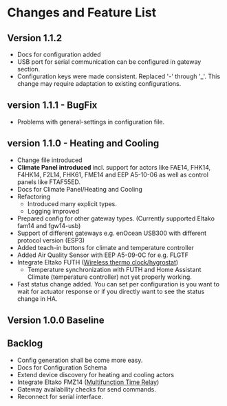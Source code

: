 # Changes and Feature List

## Version 1.1.2
* Docs for configuration added
* USB port for serial communication can be configured in gateway section.
* Configuration keys were made consistent. Replaced '-' through '_'. This change may require adaptation to existing configurations.

## version 1.1.1 - BugFix
* Problems with general-settings in configuration file.

## version 1.1.0 - Heating and Cooling
* Change file introduced
* **Climate Panel introduced** incl. support for actors like FAE14, FHK14, F4HK14, F2L14, FHK61, FME14 and EEP A5-10-06 as well as control panels like FTAF55ED.
* Docs for Climate Panel/Heating and Cooling
* Refactoring
  * Introduced many explicit types.
  * Logging improved
* Prepared config for other gateway types. (Currently supported Eltako fam14 and fgw14-usb)
* Support of different gateways e.g. enOcean USB300 with different protocol version (ESP3)
* Added teach-in buttons for climate and temperature controller
* Added Air Quality Sensor with EEP A5-09-0C for e.g. FLGTF
* Integrate Eltako FUTH ([Wireless thermo clock/hygrostat](https://www.eltako.com/fileadmin/downloads/en/_bedienung/FUTH65D_12-24VUC_30065741-1_gb.pdf))
  * Temperature synchronization with FUTH and Home Assistant Climate (temperature controller) not yet properly working.
* Fast status change added. You can set per configuration is you want to wait for actuator response or if you directly want to see the status change in HA.

## Version 1.0.0 Baseline

## Backlog
* Config generation shall be come more easy.
* Docs for Configuration Schema
* Extend device discovery for heating and cooling actors
* Integrate Eltako FMZ14 ([Multifunction Time Relay](https://www.eltako.com/fileadmin/downloads/en/_bedienung/FMZ14_30014009-2_gb.pdf))
* Gateway availability checks for send commands.
* Reconnect for serial interface.

